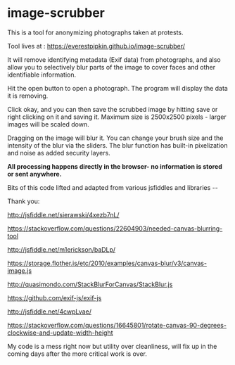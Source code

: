 # image-scrubber
This is a tool for anonymizing photographs taken at protests. 

Tool lives at : https://everestpipkin.github.io/image-scrubber/ 

It will remove identifying metadata (Exif data) from photographs, and also allow you to selectively blur parts of the image to cover faces and other identifiable information. 

Hit the open button to open a photograph. The program will display the data it is removing. 

Click okay, and you can then save the scrubbed image by hitting save or right clicking on it and saving it. Maximum size is 2500x2500 pixels - larger images will be scaled down.

Dragging on the image will blur it. You can change your brush size and the intensity of the blur via the sliders. The blur function has built-in pixelization and noise as added security layers.


**All processing happens directly in the browser- no information is stored or sent anywhere.** 



Bits of this code lifted and adapted from various jsfiddles and libraries --

Thank you:

http://jsfiddle.net/sierawski/4xezb7nL/

https://stackoverflow.com/questions/22604903/needed-canvas-blurring-tool

http://jsfiddle.net/m1erickson/baDLp/

https://storage.flother.is/etc/2010/examples/canvas-blur/v3/canvas-image.js

http://quasimondo.com/StackBlurForCanvas/StackBlur.js

https://github.com/exif-js/exif-js

http://jsfiddle.net/4cwpLvae/

https://stackoverflow.com/questions/16645801/rotate-canvas-90-degrees-clockwise-and-update-width-height

My code is a mess right now but utility over cleanliness, will fix up in the coming days after the more critical work is over. 
